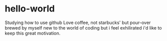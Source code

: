 # hello-world
Studying how to use github
Love coffee, not starbucks' but pour-over brewed by myself
new to the world of coding 
but i feel exhilirated 
i'd like to keep this great motivation. 
